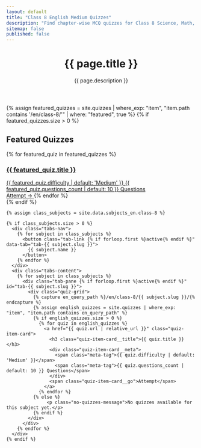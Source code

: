 ```yaml
---
layout: default
title: "Class 8 English Medium Quizzes"
description: "Find chapter-wise MCQ quizzes for Class 8 Science, Math, and other subjects in English."
sitemap: false
published: false 
---
```

<div class="dashboard-wrapper">
  <header class="dashboard-header">
    <div>
      <h1 class="dashboard-title">{{ page.title }}</h1>
      <p class="dashboard-description">{{ page.description }}</p>
    </div>
  </header>

  {% assign featured_quizzes = site.quizzes | where_exp: "item", "item.path contains '/en/class-8/'" | where: "featured", true %}
  {% if featured_quizzes.size > 0 %}
  <section class="featured-carousel">
    <h2 class="carousel-title">Featured Quizzes</h2>
    <div class="carousel-track">
      {% for featured_quiz in featured_quizzes %}
        <a href="{{ featured_quiz.url | relative_url }}" class="featured-card-small">
          <div class="card-content">
            <h3 class="card-title">{{ featured_quiz.title }}</h3>
            <div class="card-meta">
              <span class="meta-tag">{{ featured_quiz.difficulty | default: 'Medium' }}</span>
              <span class="meta-tag">{{ featured_quiz.questions_count | default: 10 }} Questions</span>
            </div>
          </div>
          <span class="card-go">Attempt →</span>
        </a>
      {% endfor %}
    </div>
  </section>
  {% endif %}

  <main class="dashboard-main">
    
    {% assign class_subjects = site.data.subjects_en.class-8 %}
    
    {% if class_subjects.size > 0 %}
      <div class="tabs-nav">
        {% for subject in class_subjects %}
          <button class="tab-link {% if forloop.first %}active{% endif %}" data-tab="tab-{{ subject.slug }}">
            {{ subject.name }}
          </button>
        {% endfor %}
      </div>
      <div class="tabs-content">
        {% for subject in class_subjects %}
          <div class="tab-pane {% if forloop.first %}active{% endif %}" id="tab-{{ subject.slug }}">
            <div class="quiz-grid">
              {% capture en_query_path %}/en/class-8/{{ subject.slug }}/{% endcapture %}
              {% assign english_quizzes = site.quizzes | where_exp: "item", "item.path contains en_query_path" %}
              {% if english_quizzes.size > 0 %}
                {% for quiz in english_quizzes %}
                  <a href="{{ quiz.url | relative_url }}" class="quiz-item-card">
                    <h3 class="quiz-item-card__title">{{ quiz.title }}</h3>
                    <div class="quiz-item-card__meta">
                      <span class="meta-tag">{{ quiz.difficulty | default: 'Medium' }}</span>
                      <span class="meta-tag">{{ quiz.questions_count | default: 10 }} Questions</span>
                    </div>
                    <span class="quiz-item-card__go">Attempt</span>
                  </a>
                {% endfor %}
              {% else %}
                   <p class="no-quizzes-message">No quizzes available for this subject yet.</p>
              {% endif %}
            </div>
          </div>
        {% endfor %}
      </div>
    {% endif %}
  </main>
</div>